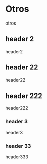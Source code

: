 # Otros

otros

## header 2

header2 

## header 22

header22

## header 222

header222

### header 3

header3

### header 33

header333
